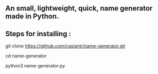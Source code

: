 ## An small, lightweight, quick, name generator made in Python.

## Steps for installing :

git clone https://github.com/casiantr/name-generator.git

cd name-generator

python3 name-generator.py

